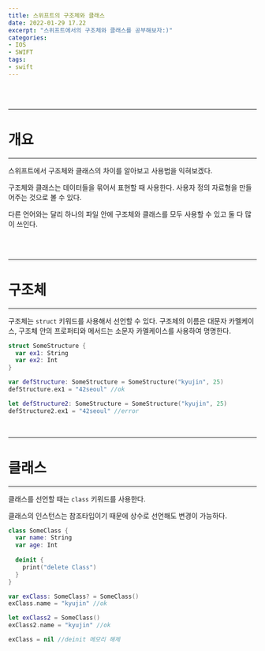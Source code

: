 ```yaml
---
title: 스위프트의 구조체와 클래스
date: 2022-01-29 17.22
excerpt: "스위프트에서의 구조체와 클래스를 공부해보자:)"
categories:
- IOS
- SWIFT
tags:
- swift
---
```



<br />
<br />

---

# 개요

---

스위프트에서 구조체와 클래스의 차이를 알아보고 사용법을 익혀보겠다.

구조체와 클래스는 데이터들을 묶어서 표현할 때 사용한다. 사용자 정의 자료형을 만들어주는 것으로 볼 수 있다.

다른 언어와는 달리 하나의 파일 안에 구조체와 클래스를 모두 사용할 수 있고 둘 다 많이 쓰인다.

<br />
<br />

---

# 구조체

---

구조체는 `struct` 키워드를 사용해서 선언할 수 있다. 구조체의 이름은 대문자 카멜케이스, 구조체 안의 프로퍼티와 메서드는 소문자 카멜케이스를 사용하여 명명한다.

```swift
struct SomeStructure {
  var ex1: String
  var ex2: Int
}

var defStructure: SomeStructure = SomeStructure("kyujin", 25)
defStructure.ex1 = "42seoul" //ok

let defStructure2: SomeStructure = SomeStructure("kyujin", 25)
defStructure2.ex1 = "42seoul" //error
```


<br />

---

# 클래스

---

클래스를 선언할 때는 `class` 키워드를 사용한다.

클래스의 인스턴스는 참조타입이기 때문에 상수로 선언해도 변경이 가능하다.


```swift
class SomeClass {
  var name: String
  var age: Int
  
  deinit {
    print("delete Class")
  }
}

var exClass: SomeClass? = SomeClass()
exClass.name = "kyujin" //ok

let exClass2 = SomeClass()
exClass2.name = "kyujin" //ok

exClass = nil //deinit 메모리 해제
